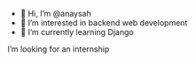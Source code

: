 - 👋 Hi, I’m @anaysah
- 👀 I’m interested in backend web development
- 🌱 I’m currently learning Django

I’m looking for an internship

<!---
anaysah/anaysah is a ✨ special ✨ repository because its `README.md` (this file) appears on your GitHub profile.
You can click the Preview link to take a look at your changes.
--->
